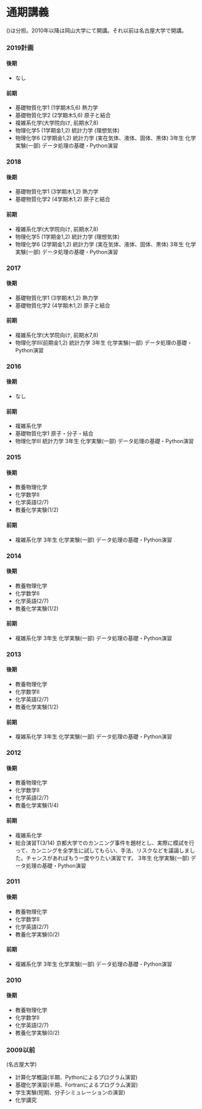 # 通期講義

()は分担。2010年以降は岡山大学にて開講。それ以前は名古屋大学で開講。



### 2019計画

#### 後期

* なし
#### 前期

* 基礎物質化学1 (1学期木5,6) 熱力学
* 基礎物質化学2 (2学期木5,6) 原子と結合
* 複雑系化学(大学院向け, 前期水7,8)
* 物理化学5 (1学期金1,2) 統計力学 (理想気体)
* 物理化学6 (2学期金1,2) 統計力学 (実在気体、液体、固体、黒体)
3年生 化学実験(一部) データ処理の基礎・Python演習


### 2018

#### 後期

* 基礎物質化学1 (3学期木1,2) 熱力学
* 基礎物質化学2 (4学期木1,2) 原子と結合
#### 前期

* 複雑系化学(大学院向け, 前期水7,8)
* 物理化学5 (1学期金1,2) 統計力学 (理想気体)
* 物理化学6 (2学期金1,2) 統計力学 (実在気体、液体、固体、黒体)
3年生 化学実験(一部) データ処理の基礎・Python演習


### 2017

#### 後期

* 基礎物質化学1 (3学期木1,2) 熱力学
* 基礎物質化学2 (4学期木1,2) 原子と結合
#### 前期

* 複雑系化学(大学院向け, 前期水7,8)
* 物理化学III(前期金1,2) 統計力学
3年生 化学実験(一部) データ処理の基礎・Python演習


### 2016

#### 後期

* なし
#### 前期

* 複雑系化学
* 基礎物質化学1 原子・分子・結合
* 物理化学III 統計力学
3年生 化学実験(一部) データ処理の基礎・Python演習


### 2015

#### 後期

* 教養物理化学
* 化学数学II
* 化学英語(2/7)
* 教養化学実験(1/2)
#### 前期

* 複雑系化学
3年生 化学実験(一部) データ処理の基礎・Python演習


### 2014

#### 後期

* 教養物理化学
* 化学数学II
* 化学英語(2/7)
* 教養化学実験(1/2)
#### 前期

* 複雑系化学
3年生 化学実験(一部) データ処理の基礎・Python演習


### 2013

#### 後期

* 教養物理化学
* 化学数学II
* 化学英語(2/7)
* 教養化学実験(1/2)
#### 前期

* 複雑系化学
3年生 化学実験(一部) データ処理の基礎・Python演習


### 2012

#### 後期

* 教養物理化学
* 化学数学II
* 化学英語(2/7)
* 教養化学実験(1/4)
#### 前期

* 複雑系化学
* 総合演習T(3/14) 京都大学でのカンニング事件を題材とし、実際に模試を行って、カンニングを全学生に試してもらい、手法、リスクなどを議論しました。チャンスがあればもう一度やりたい演習です。
3年生 化学実験(一部) データ処理の基礎・Python演習


### 2011

#### 後期

* 教養物理化学
* 化学数学II
* 化学英語(2/7)
* 教養化学実験(0/2)
#### 前期

* 複雑系化学
3年生 化学実験(一部) データ処理の基礎・Python演習


### 2010

#### 後期

* 教養物理化学
* 化学数学II
* 化学英語(2/7)
* 教養化学実験(0/2)


### 2009以前

(名古屋大学)

* 計算化学概論(半期、Pythonによるプログラム演習)
* 基礎化学演習(半期、Fortranによるプログラム演習)
* 学生実験(短期、分子シミュレーションの演習)
* 化学講究


